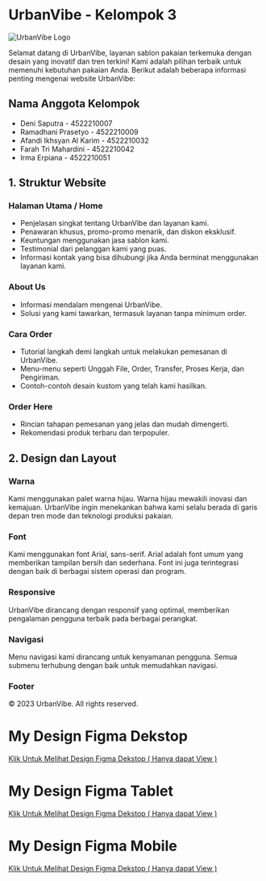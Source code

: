 # UrbanVibe - Kelompok 3

![UrbanVibe Logo](sourses/logo_urban.png)

Selamat datang di UrbanVibe, layanan sablon pakaian terkemuka dengan desain yang inovatif dan tren terkini! Kami adalah pilihan terbaik untuk memenuhi kebutuhan pakaian Anda. Berikut adalah beberapa informasi penting mengenai website UrbanVibe:

## Nama Anggota Kelompok 
- Deni Saputra - 4522210007
- Ramadhani Prasetyo - 4522210009
- Afandi Ikhsyan Al Karim  - 4522210032
- Farah Tri Mahardini - 4522210042
- Irma Erpiana - 4522210051

## 1. Struktur Website

### Halaman Utama / Home
- Penjelasan singkat tentang UrbanVibe dan layanan kami.
- Penawaran khusus, promo-promo menarik, dan diskon eksklusif.
- Keuntungan menggunakan jasa sablon kami.
- Testimonial dari pelanggan kami yang puas.
- Informasi kontak yang bisa dihubungi jika Anda berminat menggunakan layanan kami.

### About Us
- Informasi mendalam mengenai UrbanVibe.
- Solusi yang kami tawarkan, termasuk layanan tanpa minimum order.

### Cara Order
- Tutorial langkah demi langkah untuk melakukan pemesanan di UrbanVibe.
- Menu-menu seperti Unggah File, Order, Transfer, Proses Kerja, dan Pengiriman.
- Contoh-contoh desain kustom yang telah kami hasilkan.

### Order Here
- Rincian tahapan pemesanan yang jelas dan mudah dimengerti.
- Rekomendasi produk terbaru dan terpopuler.

## 2. Design dan Layout

### Warna
Kami menggunakan palet warna hijau. Warna hijau mewakili inovasi dan kemajuan. UrbanVibe ingin menekankan bahwa kami selalu berada di garis depan tren mode dan teknologi produksi pakaian.

### Font
Kami menggunakan font Arial, sans-serif. Arial adalah font umum yang memberikan tampilan bersih dan sederhana. Font ini juga terintegrasi dengan baik di berbagai sistem operasi dan program.

### Responsive
UrbanVibe dirancang dengan responsif yang optimal, memberikan pengalaman pengguna terbaik pada berbagai perangkat.

### Navigasi
Menu navigasi kami dirancang untuk kenyamanan pengguna. Semua submenu terhubung dengan baik untuk memudahkan navigasi.

### Footer
© 2023 UrbanVibe. All rights reserved.

# My Design Figma Dekstop
[Klik Untuk Melihat Design Figma Dekstop ( Hanya dapat View )](https://www.figma.com/file/SgvsP9F7rxxaxCPj22p2Bl/DesainMockupDekstop?type=design&mode=design&t=RzpAzgb5Wxyha4pQ-1)

# My Design Figma Tablet
[Klik Untuk Melihat Design Figma Dekstop ( Hanya dapat View )](https://www.figma.com/file/fljks6oltagDx1dNdw2Vxc/DesaiMockupTablet?type=design&mode=design&t=RzpAzgb5Wxyha4pQ-1)

# My Design Figma Mobile
[Klik Untuk Melihat Design Figma Dekstop ( Hanya dapat View )](https://www.figma.com/file/nGciwYyMSOwaXpKnXDBTcF/DesainMockupMobile?type=design&mode=design&t=RzpAzgb5Wxyha4pQ-1)
